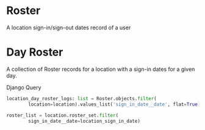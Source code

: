 
# Roster

 A location sign-in/sign-out dates record of a user

# Day Roster

A collection of Roster records for a location with a sign-in dates for a given day.

Django Query

```py
location_day_roster_logs: list = Roster.objects.filter(
        location=location).values_list('sign_in_date__date', flat=True).distinct()
```

```py
roster_list = location.roster_set.filter(
        sign_in_date__date=location_sign_in_date)
```

